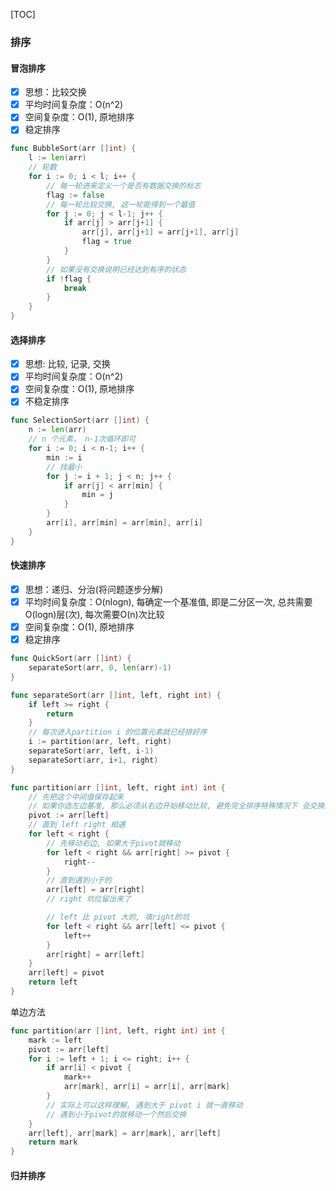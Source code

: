 [TOC]

### 排序

#### 冒泡排序

- [x] 思想：比较交换
- [x] 平均时间复杂度：O(n^2)
- [x] 空间复杂度：O(1), 原地排序
- [x] 稳定排序

~~~go
func BubbleSort(arr []int) {
	l := len(arr)
	// 轮数
	for i := 0; i < l; i++ {
		// 每一轮进来定义一个是否有数据交换的标志
		flag := false
		// 每一轮比较交换, 这一轮能得到一个最值
		for j := 0; j < l-1; j++ {
			if arr[j] > arr[j+1] {
				arr[j], arr[j+1] = arr[j+1], arr[j]
				flag = true
			}
		}
		// 如果没有交换说明已经达到有序的状态
		if !flag {
			break
		}
	}
}
~~~

#### 选择排序

- [x] 思想: 比较, 记录, 交换
- [x] 平均时间复杂度：O(n^2)
- [x] 空间复杂度：O(1), 原地排序
- [x] 不稳定排序

~~~go
func SelectionSort(arr []int) {
	n := len(arr)
	// n 个元素， n-1次循环即可
	for i := 0; i < n-1; i++ {
		min := i
		// 找最小
		for j := i + 1; j < n; j++ {
			if arr[j] < arr[min] {
				min = j
			}
		}
		arr[i], arr[min] = arr[min], arr[i]
	}
}
~~~

#### 快速排序

- [x] 思想：递归、分治(将问题逐步分解)
- [x] 平均时间复杂度：O(nlogn), 每确定一个基准值, 即是二分区一次, 总共需要O(logn)层(次), 每次需要O(n)次比较
- [x] 空间复杂度：O(1), 原地排序
- [x] 稳定排序

~~~go
func QuickSort(arr []int) {
	separateSort(arr, 0, len(arr)-1)
}

func separateSort(arr []int, left, right int) {
	if left >= right {
		return
	}
	// 每次进入partition i 的位置元素就已经排好序
	i := partition(arr, left, right)
	separateSort(arr, left, i-1)
	separateSort(arr, i+1, right)
}

func partition(arr []int, left, right int) int {
	// 先把这个中间值保存起来
    // 如果你选左边基准, 那么必须从右边开始移动比较, 避免完全排序特殊情况下 会交换最大的过去
	pivot := arr[left]
	// 直到 left right 相遇
	for left < right {
		// 先移动右边, 如果大于pivot就移动
		for left < right && arr[right] >= pivot {
			right--
		}
		// 直到遇到小于的
		arr[left] = arr[right]
		// right 坑位留出来了

		// left 比 pivot 大的, 填right的坑
		for left < right && arr[left] <= pivot {
			left++
		}
		arr[right] = arr[left]
	}
	arr[left] = pivot
	return left
}
~~~

单边方法

~~~go
func partition(arr []int, left, right int) int {
	mark := left
	pivot := arr[left]
	for i := left + 1; i <= right; i++ {
		if arr[i] < pivot {
			mark++
			arr[mark], arr[i] = arr[i], arr[mark]
		}
		// 实际上可以这样理解, 遇到大于 pivot i 就一直移动
		// 遇到小于pivot的就移动一个然后交换
	}
	arr[left], arr[mark] = arr[mark], arr[left]
	return mark
}
~~~

#### 归并排序
